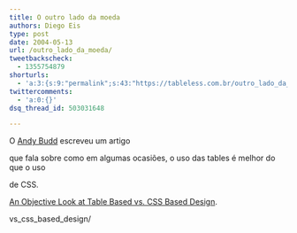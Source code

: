 ```yaml
---
title: O outro lado da moeda
authors: Diego Eis
type: post
date: 2004-05-13
url: /outro_lado_da_moeda/
tweetbackscheck:
  - 1355754879
shorturls:
  - 'a:3:{s:9:"permalink";s:43:"https://tableless.com.br/outro_lado_da_moeda";s:7:"tinyurl";s:26:"https://tinyurl.com/3jjfql6";s:4:"isgd";s:19:"https://is.gd/wxvDdv";}'
twittercomments:
  - 'a:0:{}'
dsq_thread_id: 503031648

---
```

O [Andy Budd][1] escreveu um artigo
  
que fala sobre como em algumas ocasiões, o uso das tables é melhor do que o uso
  
de CSS.
          
[An Objective Look at Table Based vs. CSS Based Design][2].

 [1]: https://www.andybudd.com/
 [2]: https://www.andybudd.com/archives/2004/05/an_objective_look_at_table_based_
vs_css_based_design/